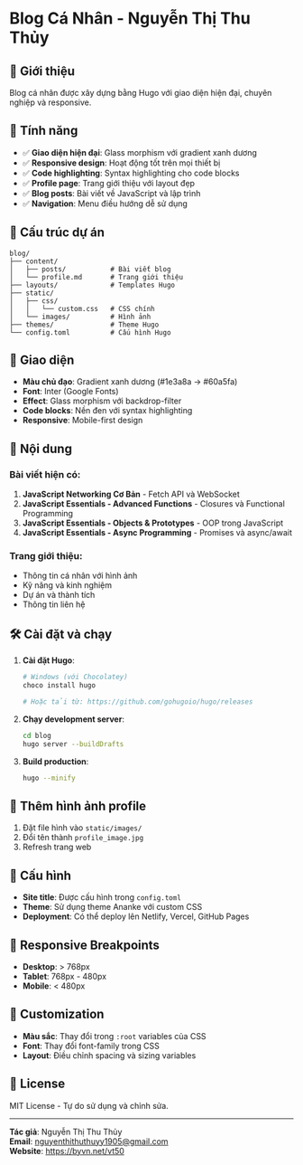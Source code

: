 # Blog Cá Nhân - Nguyễn Thị Thu Thủy

## 🎯 Giới thiệu
Blog cá nhân được xây dựng bằng Hugo với giao diện hiện đại, chuyên nghiệp và responsive.

## 🚀 Tính năng
- ✅ **Giao diện hiện đại**: Glass morphism với gradient xanh dương
- ✅ **Responsive design**: Hoạt động tốt trên mọi thiết bị
- ✅ **Code highlighting**: Syntax highlighting cho code blocks
- ✅ **Profile page**: Trang giới thiệu với layout đẹp
- ✅ **Blog posts**: Bài viết về JavaScript và lập trình
- ✅ **Navigation**: Menu điều hướng dễ sử dụng

## 📁 Cấu trúc dự án
```
blog/
├── content/
│   ├── posts/           # Bài viết blog
│   └── profile.md       # Trang giới thiệu
├── layouts/             # Templates Hugo
├── static/
│   ├── css/
│   │   └── custom.css   # CSS chính
│   └── images/          # Hình ảnh
├── themes/              # Theme Hugo
└── config.toml          # Cấu hình Hugo
```

## 🎨 Giao diện
- **Màu chủ đạo**: Gradient xanh dương (#1e3a8a → #60a5fa)
- **Font**: Inter (Google Fonts)
- **Effect**: Glass morphism với backdrop-filter
- **Code blocks**: Nền đen với syntax highlighting
- **Responsive**: Mobile-first design

## 📝 Nội dung
### Bài viết hiện có:
1. **JavaScript Networking Cơ Bản** - Fetch API và WebSocket
2. **JavaScript Essentials - Advanced Functions** - Closures và Functional Programming
3. **JavaScript Essentials - Objects & Prototypes** - OOP trong JavaScript
4. **JavaScript Essentials - Async Programming** - Promises và async/await

### Trang giới thiệu:
- Thông tin cá nhân với hình ảnh
- Kỹ năng và kinh nghiệm
- Dự án và thành tích
- Thông tin liên hệ

## 🛠️ Cài đặt và chạy
1. **Cài đặt Hugo**:
   ```bash
   # Windows (với Chocolatey)
   choco install hugo
   
   # Hoặc tải từ: https://github.com/gohugoio/hugo/releases
   ```

2. **Chạy development server**:
   ```bash
   cd blog
   hugo server --buildDrafts
   ```

3. **Build production**:
   ```bash
   hugo --minify
   ```

## 📸 Thêm hình ảnh profile
1. Đặt file hình vào `static/images/`
2. Đổi tên thành `profile_image.jpg`
3. Refresh trang web

## 🎯 Cấu hình
- **Site title**: Được cấu hình trong `config.toml`
- **Theme**: Sử dụng theme Ananke với custom CSS
- **Deployment**: Có thể deploy lên Netlify, Vercel, GitHub Pages

## 📱 Responsive Breakpoints
- **Desktop**: > 768px
- **Tablet**: 768px - 480px  
- **Mobile**: < 480px

## 🔧 Customization
- **Màu sắc**: Thay đổi trong `:root` variables của CSS
- **Font**: Thay đổi font-family trong CSS
- **Layout**: Điều chỉnh spacing và sizing variables

## 📄 License
MIT License - Tự do sử dụng và chỉnh sửa.

---
**Tác giả**: Nguyễn Thị Thu Thủy  
**Email**: nguyenthithuthuyy1905@gmail.com  
**Website**: https://byvn.net/vt50
